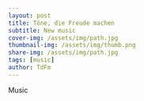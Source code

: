 ```yaml
---
layout: post
title: Töne, die Freude machen
subtitle: New music
cover-img: /assets/img/path.jpg
thumbnail-img: /assets/img/thumb.png
share-img: /assets/img/path.jpg
tags: [music]
author: TdFm
---
```


Music
